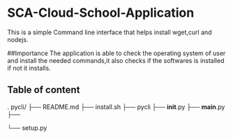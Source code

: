 # SCA-Cloud-School-Application
This is a simple Command line interface that helps install wget,curl and nodejs.

##Importance
The application is able to check the operating system of user and install the needed commands,it also checks if the softwares is installed if not it installs.

## Table of content
.
pycli/
├── README.md
├── install.sh
├── pycli
  ├── __init__.py
  ├── __main__.py
  ├── 
  
└── setup.py
